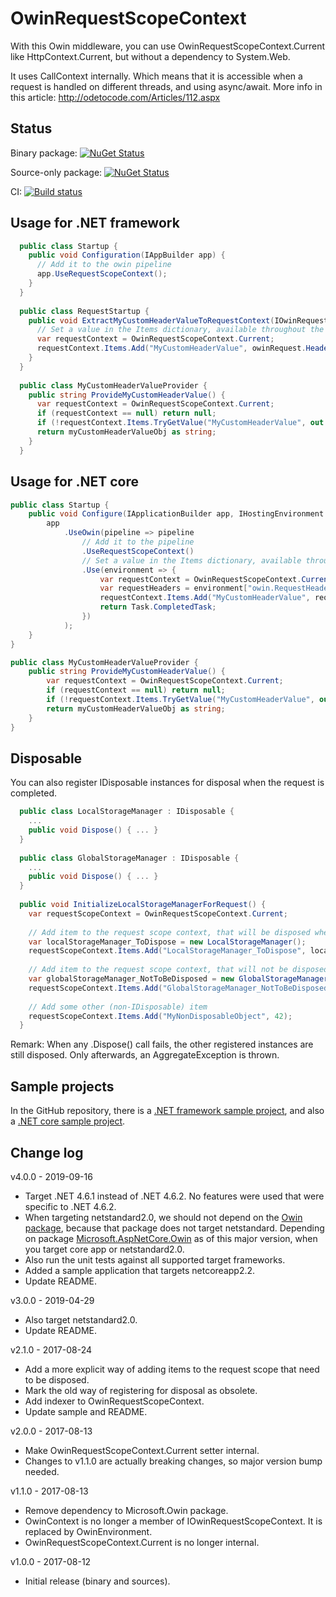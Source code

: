 # OwinRequestScopeContext

With this Owin middleware, you can use OwinRequestScopeContext.Current like HttpContext.Current, but without a dependency to System.Web.

It uses CallContext internally. Which means that it is accessible when a request is handled on different threads, and using async/await.
More info in this article: http://odetocode.com/Articles/112.aspx

## Status

Binary package: [![NuGet Status](http://img.shields.io/nuget/v/DavidLievrouw.OwinRequestScopeContext.svg?style=flat-square)](https://www.nuget.org/packages/DavidLievrouw.OwinRequestScopeContext/)

Source-only package: [![NuGet Status](http://img.shields.io/nuget/v/DavidLievrouw.OwinRequestScopeContext.Sources.svg?style=flat-square)](https://www.nuget.org/packages/DavidLievrouw.OwinRequestScopeContext.Sources/)

CI: [![Build status](https://ci.appveyor.com/api/projects/status/ty6o1cw7tm4drqfj?svg=true)](https://ci.appveyor.com/project/DavidLievrouw/owinrequestscopecontext-kbcye)

## Usage for .NET framework
```cs
  public class Startup {
    public void Configuration(IAppBuilder app) {
      // Add it to the owin pipeline
      app.UseRequestScopeContext();
    }
  }
  
  public class RequestStartup {
    public void ExtractMyCustomHeaderValueToRequestContext(IOwinRequest owinRequest) {
      // Set a value in the Items dictionary, available throughout the request
      var requestContext = OwinRequestScopeContext.Current;
      requestContext.Items.Add("MyCustomHeaderValue", owinRequest.Headers["MyCustomHeader"]);
    }
  }
  
  public class MyCustomHeaderValueProvider {
    public string ProvideMyCustomHeaderValue() {
      var requestContext = OwinRequestScopeContext.Current;
      if (requestContext == null) return null;
      if (!requestContext.Items.TryGetValue("MyCustomHeaderValue", out object myCustomHeaderValueObj)) return null;
      return myCustomHeaderValueObj as string;
    }
  }
```

## Usage for .NET core

```cs
public class Startup {
    public void Configure(IApplicationBuilder app, IHostingEnvironment env) {
        app
            .UseOwin(pipeline => pipeline
                // Add it to the pipeline
                .UseRequestScopeContext()
                // Set a value in the Items dictionary, available throughout the request
                .Use(environment => {
                    var requestContext = OwinRequestScopeContext.Current;
                    var requestHeaders = environment["owin.RequestHeaders"] as IDictionary<string, string[]>;
                    requestContext.Items.Add("MyCustomHeaderValue", requestHeaders["MyCustomHeader"]);
                    return Task.CompletedTask;
                })
            );
    }
}

public class MyCustomHeaderValueProvider {
    public string ProvideMyCustomHeaderValue() {
        var requestContext = OwinRequestScopeContext.Current;
        if (requestContext == null) return null;
        if (!requestContext.Items.TryGetValue("MyCustomHeaderValue", out object myCustomHeaderValueObj)) return null;
        return myCustomHeaderValueObj as string;
    }
}
```

## Disposable

You can also register IDisposable instances for disposal when the request is completed. 
```cs
  public class LocalStorageManager : IDisposable {
    ...
    public void Dispose() { ... }
  }
  
  public class GlobalStorageManager : IDisposable {
    ...
    public void Dispose() { ... }
  }
  
  public void InitializeLocalStorageManagerForRequest() {
    var requestScopeContext = OwinRequestScopeContext.Current;
  
    // Add item to the request scope context, that will be disposed when the request completes
    var localStorageManager_ToDispose = new LocalStorageManager();
    requestScopeContext.Items.Add("LocalStorageManager_ToDispose", localStorageManager_ToDispose, true);
  
    // Add item to the request scope context, that will not be disposed when the request completes
    var globalStorageManager_NotToBeDisposed = new GlobalStorageManager();
    requestScopeContext.Items.Add("GlobalStorageManager_NotToBeDisposed", globalStorageManager_NotToBeDisposed, false);
  
    // Add some other (non-IDisposable) item
    requestScopeContext.Items.Add("MyNonDisposableObject", 42);
  }
```

Remark: When any .Dispose() call fails, the other registered instances are still disposed. Only afterwards, an AggregateException is thrown.

## Sample projects

In the GitHub repository, there is a [.NET framework sample project](https://github.com/DavidLievrouw/OwinRequestScopeContext/tree/master/src/Sample.NetFramework), and also a  [.NET core sample project](https://github.com/DavidLievrouw/OwinRequestScopeContext/tree/master/src/Sample.NetCore).

## Change log

v4.0.0 - 2019-09-16
- Target .NET 4.6.1 instead of .NET 4.6.2. No features were used that were specific to .NET 4.6.2.
- When targeting netstandard2.0, we should not depend on the [Owin package](https://www.nuget.org/packages/Owin/), because that package does not target netstandard. Depending on package [Microsoft.AspNetCore.Owin](https://docs.microsoft.com/en-us/aspnet/core/fundamentals/owin?view=aspnetcore-2.2) as of this major version, when you target core app or netstandard2.0.
- Also run the unit tests against all supported target frameworks.
- Added a sample application that targets netcoreapp2.2.
- Update README.

v3.0.0 - 2019-04-29
- Also target netstandard2.0.
- Update README.

v2.1.0 - 2017-08-24
- Add a more explicit way of adding items to the request scope that need to be disposed.
- Mark the old way of registering for disposal as obsolete.
- Add indexer to OwinRequestScopeContext.
- Update sample and README.

v2.0.0 - 2017-08-13
- Make OwinRequestScopeContext.Current setter internal.
- Changes to v1.1.0 are actually breaking changes, so major version bump needed.

v1.1.0 - 2017-08-13
- Remove dependency to Microsoft.Owin package.
- OwinContext is no longer a member of IOwinRequestScopeContext. It is replaced by OwinEnvironment.
- OwinRequestScopeContext.Current is no longer internal.

v1.0.0 - 2017-08-12
- Initial release (binary and sources).

